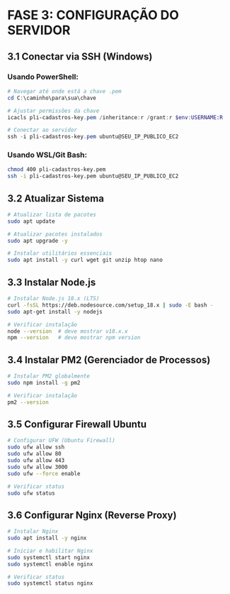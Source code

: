 # FASE 3: CONFIGURAÇÃO DO SERVIDOR

## 3.1 Conectar via SSH (Windows)

### Usando PowerShell:

```powershell
# Navegar até onde está a chave .pem
cd C:\caminho\para\sua\chave

# Ajustar permissões da chave
icacls pli-cadastros-key.pem /inheritance:r /grant:r $env:USERNAME:R

# Conectar ao servidor
ssh -i pli-cadastros-key.pem ubuntu@SEU_IP_PUBLICO_EC2
```

### Usando WSL/Git Bash:

```bash
chmod 400 pli-cadastros-key.pem
ssh -i pli-cadastros-key.pem ubuntu@SEU_IP_PUBLICO_EC2
```

## 3.2 Atualizar Sistema

```bash
# Atualizar lista de pacotes
sudo apt update

# Atualizar pacotes instalados
sudo apt upgrade -y

# Instalar utilitários essenciais
sudo apt install -y curl wget git unzip htop nano
```

## 3.3 Instalar Node.js

```bash
# Instalar Node.js 18.x (LTS)
curl -fsSL https://deb.nodesource.com/setup_18.x | sudo -E bash -
sudo apt-get install -y nodejs

# Verificar instalação
node --version  # deve mostrar v18.x.x
npm --version   # deve mostrar npm version
```

## 3.4 Instalar PM2 (Gerenciador de Processos)

```bash
# Instalar PM2 globalmente
sudo npm install -g pm2

# Verificar instalação
pm2 --version
```

## 3.5 Configurar Firewall Ubuntu

```bash
# Configurar UFW (Ubuntu Firewall)
sudo ufw allow ssh
sudo ufw allow 80
sudo ufw allow 443
sudo ufw allow 3000
sudo ufw --force enable

# Verificar status
sudo ufw status
```

## 3.6 Configurar Nginx (Reverse Proxy)

```bash
# Instalar Nginx
sudo apt install -y nginx

# Iniciar e habilitar Nginx
sudo systemctl start nginx
sudo systemctl enable nginx

# Verificar status
sudo systemctl status nginx
```
